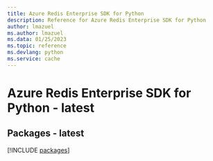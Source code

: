 ```yaml
---
title: Azure Redis Enterprise SDK for Python
description: Reference for Azure Redis Enterprise SDK for Python
author: lmazuel
ms.author: lmazuel
ms.data: 01/25/2023
ms.topic: reference
ms.devlang: python
ms.service: cache
---
```

# Azure Redis Enterprise SDK for Python - latest
## Packages - latest
[!INCLUDE [packages](redis-enterprise-index.md)]